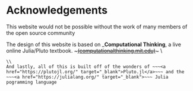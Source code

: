# Acknowledgements

This website would not be possible without the work of many members of the open source community

The design of this website is based on _**Computational Thinking**, a live online Julia/Pluto textbook. ~~~<a href="https://computationalthinking.mit.edu" target="_blank">(computationalthinking.mit.edu)</a>~~~
\\ 
~~~<a href="https://github.com/greimel" target="_blank">greimel</a>~~~ and the ~~~<a href="https://github.com/greimel/pluto-course-template" target="_blank">pluto-course-template</a>~~~
\\ 
And lastly, all of this is built off of the wonders of ~~~<a href="https://plutojl.org/" target="_blank">Pluto.jl</a>~~~ and the ~~~<a href="https://julialang.org/" target="_blank">~~~ Julia pogramming language
